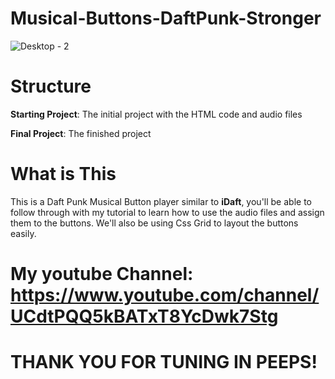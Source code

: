 # Musical-Buttons-DaftPunk-Stronger

![Desktop - 2](https://user-images.githubusercontent.com/103863004/165811579-58a1830c-440f-4a83-9647-f97205841291.jpg)

# Structure

**Starting Project**: The initial project with the HTML code and audio files

**Final Project**: The finished project

# What is This
This is a Daft Punk Musical Button player similar to **iDaft**, you'll be able to follow through with my tutorial to learn how to use the audio files and assign them to the buttons. We'll also be using Css Grid to layout the buttons easily.


# My youtube Channel:  https://www.youtube.com/channel/UCdtPQQ5kBATxT8YcDwk7Stg

# THANK YOU FOR TUNING IN PEEPS!
